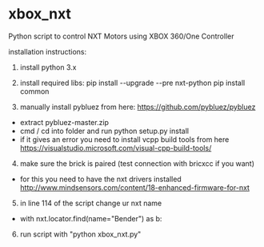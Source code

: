 # xbox_nxt
Python script to control NXT Motors using XBOX 360/One Controller


installation instructions:

1. install python 3.x

2. install required libs:
pip install --upgrade --pre nxt-python
pip install common

3. manually install pybluez from here:
  https://github.com/pybluez/pybluez

- extract pybluez-master.zip
- cmd / cd into folder and run
  python setup.py install
- if it gives an error you need to install vcpp build tools from here
  https://visualstudio.microsoft.com/visual-cpp-build-tools/

4. make sure the brick is paired (test connection with bricxcc if you want) 
- for this you need to have the nxt drivers installed
http://www.mindsensors.com/content/18-enhanced-firmware-for-nxt

5. in line 114 of the script change ur nxt name
- with nxt.locator.find(name="Bender") as b:

6. run script with "python xbox_nxt.py"
